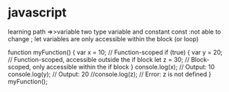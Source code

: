 # javascript

learning path
=>>variable 
two type variable and constant 
const :not able to change ;
let variables are only accessible within the block (or loop)

function myFunction() {
      var x = 10; // Function-scoped
      if (true) {
        var y = 20; // Function-scoped, accessible outside the if block
        let z = 30; // Block-scoped, only accessible within the if block
      }
      console.log(x); // Output: 10
      console.log(y); // Output: 20
      //console.log(z); // Error: z is not defined
    }
    myFunction();
